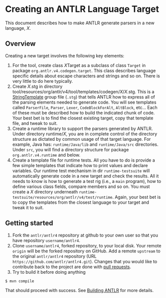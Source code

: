 # Creating an ANTLR Language Target

This document describes how to make ANTLR generate parsers in a new language, *X*.

## Overview

Creating a new target involves the following key elements:

1. For the tool, create class *X*Target as a subclass of class `Target` in package `org.antlr.v4.codegen.target`. This class describes language specific details about escape characters and strings and so on. There is very little to do here typically.
1. Create *X*.stg in directory tool/resources/org/antlr/v4/tool/templates/codegen/*X*/*X*.stg. This is a [StringTemplate](http://www.stringtemplate.org/) group file (`.stg`) that tells ANTLR how to express all of the parsing elements needed to generate code.  You will see templates called `ParserFile`, `Parser`, `Lexer`, `CodeBlockForAlt`, `AltBlock`, etc... Each of these must be described how to build the indicated chunk of code. Your best bet is to find the closest existing target, copy that template file, and tweak to suit.
1. Create a runtime library to support the parsers generated by ANTLR. Under directory runtime/*X*, you are in complete control of the directory structure as dictated by common usage of that target language. For example, Java has: `runtime/Java/lib` and `runtime/Java/src` directories. Under `src`, you will find a directory structure for package `org.antlr.v4.runtime` and below.
1. Create a template file for runtime tests. All you have to do is provide a few simple templates that indicate how to print values and declare variables. Our runtime test mechanism in dir `runtime-testsuite` will automatically generate code in a new target and check the results. All it needs to know is how to generate a test rig (i.e., a `main` program), how to define various class fields, compare members and so on. You must create a *X* directory underneath `runtime-testsuite/resources/org/antlr/v4/test/runtime`. Again, your best bet is to copy the templates from the closest language to your target and tweak it to suit.

## Getting started

1. Fork the `antlr/antlr4` repository at github to your own user so that you have repository `username/antlr4`.
2. Clone `username/antlr4`, forked repository, to your local disk.  Your remote `origin` will be the forked repository on GitHub. Add a remote `upstream` to the original `antlr/antlr4` repository (URL `https://github.com/antlr/antlr4.git`). Changes that you would like to contribute back to the project are done with [pull requests](https://help.github.com/articles/using-pull-requests/).
3. Try to build it before doing anything
```bash
$ mvn compile
```
That should proceed with success. See [Building ANTLR](building-antlr.md) for more details.
